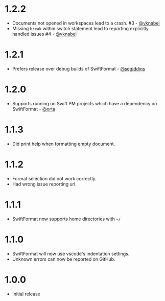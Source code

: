 # 1.2.2

* Documents not opened in workspaces lead to a crash. #3 - [@vknabel](https://github.com/vknabel/)
* Missing `break` within switch statement lead to reporting explicitly handled issues #4 - [@vknabel](https://github.com/vknabel/)

# 1.2.1

* Prefers release over debug builds of SwiftFormat - [@segiddins](https://github.com/segiddins)

# 1.2.0

* Supports running on Swift PM projects which have a dependency on SwiftFormat - [@orta](https://github.com/orta/)

# 1.1.3

* Did print help when formatting empty document.

# 1.1.2

* Format selection did not work correctly.
* Had wrong issue reporting url.

# 1.1.1

* SwiftFormat now supports home directories with `~/`

# 1.1.0

* SwiftFormat will now use vscode's indentation settings.
* Unknown errors can now be reported on GitHub.

# 1.0.0

* Initial release
